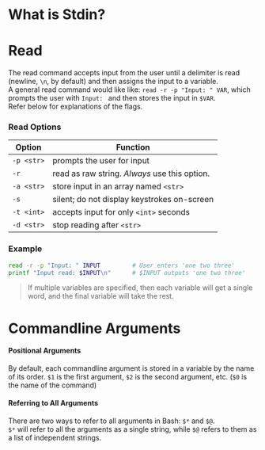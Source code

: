 # What is Stdin?

# Read
The read command accepts input from the user until a delimiter is read (newline, `\n`, by default) and then assigns the input to a variable. <br />
A general read command would like like: `read -r -p "Input: " VAR`, which prompts the user with `Input: ` and then stores the input in `$VAR`. <br />
Refer below for explanations of the flags.

### Read Options
| Option | Function |
| ------ | -------- |
| `-p <str>` | prompts the user for input |
| `-r` | read as raw string. _Always_ use this option. |
| `-a <str>` | store input in an array named `<str>` |
| `-s` | silent; do not display keystrokes on-screen |
| `-t <int>` | accepts input for only `<int>` seconds |
| `-d <str>` | stop reading after `<str>` |

### Example
```bash
read -r -p "Input: " INPUT         # User enters 'one two three'
printf "Input read: $INPUT\n"      # $INPUT outputs 'one two three'
```
> If multiple variables are specified, then each variable will get a single word, and the final variable will take the rest.

# Commandline Arguments
#### Positional Arguments
By default, each commandline argument is stored in a variable by the name of its order. `$1` is the first argument, `$2` is the second argument, etc. 
(`$0` is the name of the command)

#### Referring to All Arguments
There are two ways to refer to all arguments in Bash: `$*` and `$@`. <br />
`$*` will refer to all the arguments as a single string, while `$@` refers to them as a list of independent strings.
